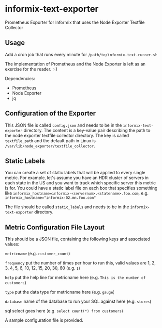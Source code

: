 # informix-text-exporter
Prometheus Exporter for Informix that uses the Node Exporter Textfile Collector

## Usage

Add a cron job that runs every minute for `/path/to/informix-text-runner.sh`

The implementation of Prometheus and the Node Exporter is left as an exercise for the reader. :-)

Dependencies:
*   Prometheus
*   Node Exporter
*   jq

## Configuration of the Exporter

This JSON file is called `config.json` and needs to be in the `informix-text-exporter` directory. The content is a key-value pair describing the path to the node exporter textfile collector directory. The key is called `textfile_path` and the default path in Linux is `/var/lib/node_exporter/textfile_collector`.

## Static Labels

You can create a set of static labels that will be applied to every single metric. For example, let's assume you have an HDR cluster of servers in each state in the US and you want to track which specific server this metric is for. You could have a static label file on each box that specifies something like `informix_hostname=informix-<servernum>.<statename>.foo.com`, e.g. `informix_hostname="informix-02.mn.foo.com"`
  
The file should be called `static_labels` and needs to be in the `informix-text-exporter` directory.

## Metric Configuration File Layout

This should be a JSON file, containing the following keys and associated values:

`metricname` (e.g. `customer_count`)

`frequency` put the number of times per hour to run this, valid values are 1, 2, 3, 4, 5, 6, 10, 12, 15, 20, 30, 60 (e.g. `1`)

`help` put the help line for metricname here (e.g. `This is the number of customers`)

`type` put the data type for metricname here (e.g. `gauge`)

`database` name of the database to run your SQL against here (e.g. `stores`)

sql select goes here (e.g. `select count(*) from customers`)

A sample configuration file is provided.
